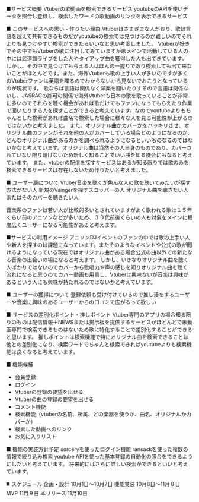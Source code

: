 ■サービス概要
Vtuberの歌動画を検索できるサービス
youtubeのAPIを使いデータを照合し登録し、検索したワードの歌動画のリンクを表示できるサービス

■ このサービスへの思い・作りたい理由
Vtuberはさまざまな人がおり、歌は言語を超えて共有できるものだがyoutubeの検索では見つけるのが難しいのでそれよりも見つけやすい検索ができたらいいなと思い考案しました。
Vtuberが好きでその中でもVtuberの歌に注目してみていますが歌メインで活動している人の中には武道館ライブをした人やタイアップ曲を獲得した人も出てきています。
しかし、その中で見つけてもらえる人はほんの一握りであり検索しても出て来ないことがほとんどです。また、海外Vtuberも歌の上手い人が多いのですが多くのVtuberファンは英語を喋るのでわからないから見ないでおこうとなっているのが現状です。
歌ならば言語は関係なく洋楽を聞いたりするので言語は関係ないし、JASRACの許可の関係で海外Vtuberも日本の歌を歌っていることが非常に多いのでそれらを聴く機会があれば歌だけでもファンになってもらえたり作業で聞いたりする人を探すことができると考えています。なのでyoutubeよりもちゃんとした検索があれば曲名で検索した場合に様々な人を見る可能性が上がるのではないかと考えました。
また、オリジナル曲かカバーかをハッキリさせ、オリジナル曲のファンがそれを他の人がカバーしている場合どのようになるのか、どんなオリジナル曲があるのかを調べられるようになるといいものなるのではないかなと考えています。オリジナル曲は当然その人自身のものであり、カバーされていない限り聴けないため新しく知ることでいい曲を知る機会にもなると考えています。
また、vtuberの配信を探すサービスはあるが知る限りでは歌のみを検索できるサービスは存在しないため作りたいと考えました。

■ ユーザー層について
Vtuber音楽を聴くが色んな人の歌を聴いてみたいが探す方法がない人
新規のVsingerを探すスコッパーの人
オリジナル曲を聴きたい人またはそのカバーを聴きたい人

音楽系のファンは若い人が比較的多いとされていますがよく歌われる歌は１５年くらい前のアニソンなどが多いため、３０代前後くらいの人も対象をメインに程度広くユーザーになる可能性があると考えます。

■サービスの利用イメージ
アニソンDJイベントのファンの中では歌の上手い人や新人を探すのは課題になっています。またそのようなイベントや公式の歌が聞けるようになっている現在ではオリジナル曲がある場合公式の曲以外での新たなる音楽の出会いの場になると考えます。
しかし、いきなりオリジナル曲を聴く人ばかりではないのでカバーから歌唱力や声の感じを知りオリジナル曲を聴く流れになると思うのでカバー動画も用意し、Vtuberは興味ないが音楽は興味があるという人にも興味が持たれるのではないかと考えています。

■ ユーザーの獲得について
登録依頼も受け付けているので推し活をするユーザーや音楽に興味のあるユーザーからの口コミで広がるって欲しい

■ サービスの差別化ポイント・推しポイント
Vtuber専門のアプリの場合知る限りのものは配信情報＋NEWSまたは掲示板を提供するサービスがほとんどで歌動画専門で検索できるものはないため歌に特化することで差別化することができると思います。
推しポイントは検索機能で特にオリジナル曲を検索できることは他との差別化になり、検索ワードでちゃんと検索できればyoutubeよりも検索機能は良くなると考えています。

■ 機能候補
- 会員登録
- ログイン
- Vtuberの登録の要望を出せる
- Vtuberの曲の登録の要望を出せる
- コメント機能
- 検索機能（vtuberの名前、所属、どの楽器を使うか、曲名、オリジナルかカバーか）
- 検索した動画へのリンク
- お気に入りリスト


■ 機能の実装方針予定
sorceryを使ったログイン機能
ransackを使った複数の情報で絞り込み検索
youtube APIを使った基本登録の自動化の照合をできるようにしたいと考えています。
将来的にはさらに詳しい検索ができるといいと考えています。

◼️ スケジュール
企画・設計  10月1日〜10月7日
機能実装    10月8日〜11月８日
MVP        11月９日
本リリース  11月10日
